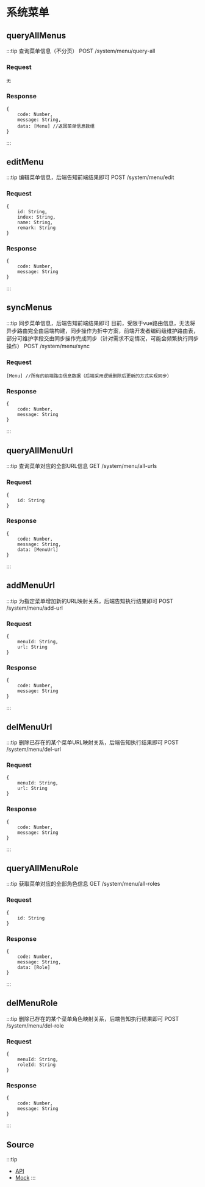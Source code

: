 # 系统菜单
## queryAllMenus
:::tip
    查询菜单信息（不分页）
    POST /system/menu/query-all
### Request
    无
### Response
    {
        code: Number,
        message: String,
        data: [Menu] //返回菜单信息数组
    }
:::

## editMenu
:::tip
    编辑菜单信息，后端告知前端结果即可
    POST /system/menu/edit
### Request
    {
        id: String,
        index: String,
        name: String,
        remark: String
    }
### Response
    {
        code: Number,
        message: String
    }
:::

## syncMenus
:::tip
    同步菜单信息，后端告知前端结果即可
    目前，受限于vue路由信息，无法将异步路由完全由后端构建，同步操作为折中方案，前端开发者编码级维护路由表，部分可维护字段交由同步操作完成同步（针对需求不定情况，可能会频繁执行同步操作）
    POST /system/menu/sync
### Request
    [Menu] //所有的前端路由信息数据（后端采用逻辑删除后更新的方式实现同步）
### Response
    {
        code: Number,
        message: String
    }
:::

## queryAllMenuUrl
:::tip
    查询菜单对应的全部URL信息
    GET /system/menu/all-urls
### Request
    {
        id: String
    }
### Response
    {
        code: Number,
        message: String,
        data: [MenuUrl]
    }
:::

## addMenuUrl
:::tip
    为指定菜单增加新的URL映射关系，后端告知执行结果即可
    POST /system/menu/add-url
### Request
    {
        menuId: String,
        url: String
    }
### Response
    {
        code: Number,
        message: String
    }
:::

## delMenuUrl
:::tip
    删除已存在的某个菜单URL映射关系，后端告知执行结果即可
    POST /system/menu/del-url
### Request
    {
        menuId: String,
        url: String
    }
### Response
    {
        code: Number,
        message: String
    }
:::

## queryAllMenuRole
:::tip
    获取菜单对应的全部角色信息
    GET /system/menu/all-roles
### Request
    {
        id: String
    }
### Response
    {
        code: Number,
        message: String,
        data: [Role]
    }
:::

## delMenuRole
:::tip
    删除已存在的某个菜单角色映射关系，后端告知执行结果即可
    POST /system/menu/del-role
### Request
    {
        menuId: String,
        roleId: String
    }
### Response
    {
        code: Number,
        message: String
    }
:::

## Source
:::tip
+ [API](https://github.com/umi-soft/element-admin/tree/master/src/api/system-management/menu.js)
+ [Mock](https://github.com/umi-soft/element-admin/tree/master/src/mock/system-management/menu.js)
:::